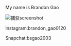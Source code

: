 My name is Brandon Gao


![捕获screenshot](https://user-images.githubusercontent.com/53946585/84560206-8672b300-ad0f-11ea-8691-5df5e184b29c.PNG)


Instagram:brandon_gao0120


Snapchat:bsgao2003


